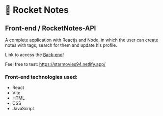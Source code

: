 # :orange_book: Rocket Notes

## Front-end / RocketNotes-API

A complete application with Reactjs and Node, in which the user can create notes with tags, search for them and update his profile.

Link to access the [Back-end](https://github.com/rauleffting/api_movies)!

Feel free to test: https://starmovies94.netlify.app/

### Front-end technologies used:
- React
- Vite
- HTML
- CSS
- JavaScript
